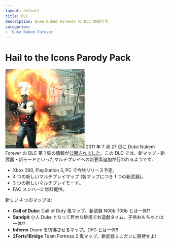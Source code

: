 ```yaml
---
layout: default
title: DLC
description: Duke Nukem Forever の DLC 情報です。
categories:
- 'Duke Nukem Forever'
---
```


Hail to the Icons Parody Pack
=============================

![Hail to the Icons Parody Pack](./images/dlc-01.jpg)
2011 年 7 月 27 日に Duke Nukem Forever の DLC 第 1 弾の情報が[公開されました](http://www.2kgames.com/blog/new-duke-nukem-forever-content-arriving-this-fall-come-play-at-2k-headquarters-august-4)。この DLC では、新マップ・新武器・新モードといったマルチプレイへの新要素追加が行われるようです:

* Xbox 360, PlayStation 3, PC で今秋リリース予定。
* 4 つの新しいマルチプレイマップ (各マップにつき 1 つの新武器)。
* 3 つの新しいマルチプレイモード。
* FAC メンバーに無料提供。

新しい 4 つのマップは:

* **Call of Duke**: Call of Duty 風マップ。新武器 N00b T00b とは一体!?
* **Sandpit** 小人 Duke となって巨大な砂場でお遊戯タイム。子供おもちゃとは一体!?
* **Inferno** Doom を彷彿させるマップ。DFG とは一体!!
* **2Forts1Bridge** Team Fortress 2 風マップ。新武器ミニガンに期待せよ!
